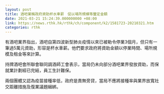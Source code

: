 ```yaml
---
layout: post
title: 酒吧業稱政府資助杯水車薪　促以場所規模等釐定金額
date: 2021-03-21 15:24:39.000000000 +08:00
link: https://news.rthk.hk/rthk/ch/component/k2/1581723-20210321.htm
categories: rthk
---
```


有酒吧業界指出，酒吧自第四波新型肺炎疫情以來已被勒令停業3個月，但只有一筆過5萬元資助，形容是杯水車薪。他們要求政府將資助金額以停業時間、場所規模及租金等來計算。

持牌酒吧會所聯會聯同調酒師工會表示，當局仍未向部分酒吧業界發放資助，而保就業計劃經已完結，員工生計難保。

兩個團體又認為疫苗接種率低，政府是責無旁貸，當局不應將接種率與業界放寬社交距離措施及復業議題綑綁。
